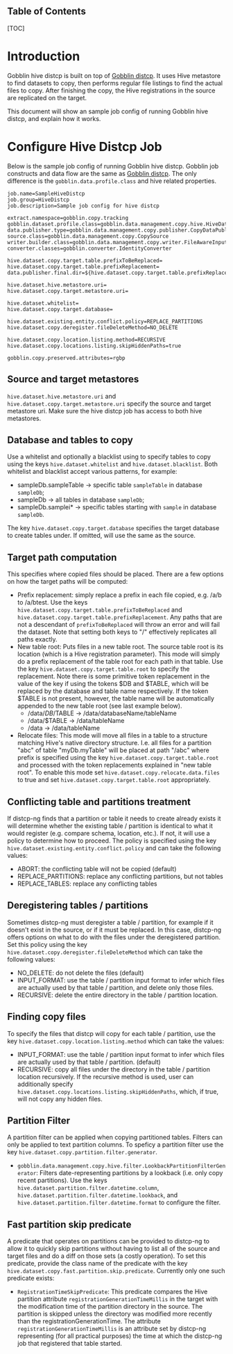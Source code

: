 Table of Contents
--------------------

[TOC]

# Introduction

Gobblin hive distcp is built on top of [Gobblin distcp](http://gobblin.readthedocs.io/en/latest/adaptors/Gobblin-Distcp/). It uses Hive metastore to find datasets to copy, then performs regular file listings to find the actual files to copy. After finishing the copy, the Hive registrations in the source are replicated on the target.

This document will show an sample job config of running Gobblin hive distcp, and explain how it works.

# Configure Hive Distcp Job

Below is the sample job config of running Gobblin hive distcp. Gobblin job constructs and data flow are the same as [Gobblin distcp](http://gobblin.readthedocs.io/en/latest/adaptors/Gobblin-Distcp/). The only difference is the `gobblin.data.profile.class` and hive related properties.

```
job.name=SampleHiveDistcp
job.group=HiveDistcp
job.description=Sample job config for hive distcp

extract.namespace=gobblin.copy.tracking
gobblin.dataset.profile.class=gobblin.data.management.copy.hive.HiveDatasetFinder
data.publisher.type=gobblin.data.management.copy.publisher.CopyDataPublisher
source.class=gobblin.data.management.copy.CopySource
writer.builder.class=gobblin.data.management.copy.writer.FileAwareInputStreamDataWriterBuilder
converter.classes=gobblin.converter.IdentityConverter

hive.dataset.copy.target.table.prefixToBeReplaced=
hive.dataset.copy.target.table.prefixReplacement=
data.publisher.final.dir=${hive.dataset.copy.target.table.prefixReplacement}

hive.dataset.hive.metastore.uri=
hive.dataset.copy.target.metastore.uri=

hive.dataset.whitelist=
hive.dataset.copy.target.database=

hive.dataset.existing.entity.conflict.policy=REPLACE_PARTITIONS
hive.dataset.copy.deregister.fileDeleteMethod=NO_DELETE

hive.dataset.copy.location.listing.method=RECURSIVE
hive.dataset.copy.locations.listing.skipHiddenPaths=true

gobblin.copy.preserved.attributes=rgbp
```

## Source and target metastores

`hive.dataset.hive.metastore.uri` and `hive.dataset.copy.target.metastore.uri` specify the source and target metastore uri. Make sure the hive distcp job has access to both hive metastores.

## Database and tables to copy

Use a whitelist and optionally a blacklist using to specify tables to copy using the keys `hive.dataset.whitelist` and `hive.dataset.blacklist`. Both whitelist and blacklist accept various patterns, for example:

* sampleDb.sampleTable -> specific table `sampleTable` in database `sampleDb`;
* sampleDb -> all tables in database `sampleDb`;
* sampleDb.samplei* -> specific tables starting with `sample` in database `sampleDb`.

The key `hive.dataset.copy.target.database` specifies the target database to create tables under. If omitted, will use the same as the source.

## Target path computation

This specifies where copied files should be placed. There are a few options on how the target paths will be computed:

* Prefix replacement: simply replace a prefix in each file copied, e.g. /a/b to /a/btest. Use the keys `hive.dataset.copy.target.table.prefixToBeReplaced` and `hive.dataset.copy.target.table.prefixReplacement`. Any paths that are not a descendant of `prefixToBeReplaced` will throw an error and will fail the dataset. Note that setting both keys to "/" effectively replicates all paths exactly. 
* New table root: Puts files in a new table root. The source table root is its location (which is a Hive registration parameter). This mode will simply do a prefix replacement of the table root for each path in that table. Use the key `hive.dataset.copy.target.table.root` to specify the replacement. Note there is some primitive token replacement in the value of the key if using the tokens $DB and $TABLE, which will be replaced by the database and table name respectively. If the token $TABLE is not present, however, the table name will be automatically appended to the new table root (see last example below).
    * /data/$DB/$TABLE -> /data/databaseName/tableName
    * /data/$TABLE -> /data/tableName
    * /data -> /data/tableName
* Relocate files: This mode will move all files in a table to a structure matching Hive's native directory structure. I.e. all files for a partition "abc" of table "myDb.myTable" will be placed at path "<prefix>/abc" where prefix is specified using the key `hive.dataset.copy.target.table.root` and processed with the token replacements explained in "new table root". To enable this mode set `hive.dataset.copy.relocate.data.files` to true and set `hive.dataset.copy.target.table.root` appropriately. 
## Conflicting table and partitions treatment

If distcp-ng finds that a partition or table it needs to create already exists it will determine whether the existing table / partition is identical to what it would register (e.g. compare schema, location, etc.). If not, it will use a policy to determine how to proceed. The policy is specified using the key `hive.dataset.existing.entity.conflict.policy` and can take the following values:
* ABORT: the conflicting table will not be copied (default)
* REPLACE_PARTITIONS: replace any conflicting partitions, but not tables
* REPLACE_TABLES: replace any conflicting tables

## Deregistering tables / partitions

Sometimes distcp-ng must deregister a table / partition, for example if it doesn't exist in the source, or if it must be replaced. In this case, distcp-ng offers options on what to do with the files under the deregistered partition. Set this policy using the key `hive.dataset.copy.deregister.fileDeleteMethod` which can take the following values:
* NO_DELETE: do not delete the files (default)
* INPUT_FORMAT: use the table / partition input format to infer which files are actually used by that table / partition, and delete only those files.
* RECURSIVE: delete the entire directory in the table / partition location.

## Finding copy files

To specify the files that distcp will copy for each table / partition, use the key `hive.dataset.copy.location.listing.method` which can take the values:
* INPUT_FORMAT: use the table / partition input format to infer which files are actually used by that table / partition. (default)
* RECURSIVE: copy all files under the directory in the table / partition location recursively.
If the recursive method is used, user can additionally specify `hive.dataset.copy.locations.listing.skipHiddenPaths`, which, if true, will not copy any hidden files.

## Partition Filter

A partition filter can be applied when copying partitioned tables. Filters can only be applied to text partition columns. To speficy a partition filter use the key `hive.dataset.copy.partition.filter.generator`.
* `gobblin.data.management.copy.hive.filter.LookbackPartitionFilterGenerator`: Filters date-representing partitions by a lookback (i.e. only copy recent partitions). Use the keys `hive.dataset.partition.filter.datetime.column`, `hive.dataset.partition.filter.datetime.lookback`, and `hive.dataset.partition.filter.datetime.format` to configure the filter.

## Fast partition skip predicate

A predicate that operates on partitions can be provided to distcp-ng to allow it to quickly skip partitions without having to list all of the source and target files and do a diff on those sets (a costly operation). To set this predicate, provide the class name of the predicate with the key `hive.dataset.copy.fast.partition.skip.predicate`. Currently only one such predicate exists:
* `RegistrationTimeSkipPredicate`: This predicate compares the Hive partition attribute `registrationGenerationTimeMillis` in the target with the modification time of the partition directory in the source. The partition is skipped unless the directory was modified more recently than the registrationGenerationTime. The attribute `registrationGenerationTimeMillis` is an attribute set by distcp-ng representing (for all practical purposes) the time at which the distcp-ng job that registered that table started.


